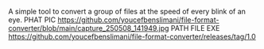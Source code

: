 A simple tool to convert a group of files at the speed of every blink of an eye.
PHAT PIC https://github.com/youcefbenslimani/file-format-converter/blob/main/capture_250508_141949.jpg
PATH FILE EXE https://github.com/youcefbenslimani/file-format-converter/releases/tag/1.0
